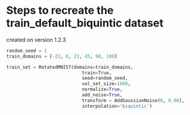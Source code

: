 # Steps to recreate the train_default_biquintic dataset

created on version 1.2.3


```python
random_seed = 1
train_domains = [-23, 0, 23, 45, 90, 180]

train_set = RotatedMNIST(domains=train_domains, 
                            train=True, 
                            seed=random_seed, 
                            val_set_size=1000, 
                            normalize=True, 
                            add_noise=True,
                            transform = AddGaussianNoise(0, 0.08),
                            interpolation='biquintic')
```
